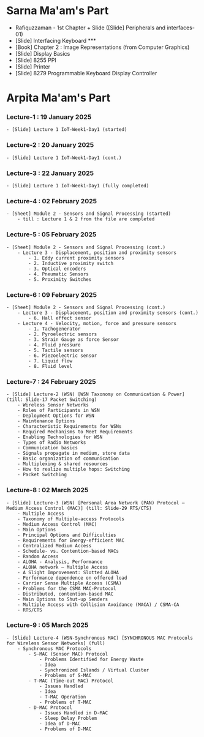 # Sarna Ma'am's Part

- Rafiquzzaman - 1st Chapter + Slide ([Slide] Peripherals and interfaces-01)
- [Slide] Interfacing Keyboard ***
- [Book] Chapter 2 : Image Representations (from Computer Graphics)
- [Slide] Display Basics
- [Slide] 8255 PPI
- [Slide] Printer
- [Slide] 8279 Programmable Keyboard Display Controller


# Arpita Ma'am's Part

### Lecture-1 : 19 January 2025
	- [Slide] Lecture 1 IoT-Week1-Day1 (started)
### Lecture-2 : 20 January 2025
	- [Slide] Lecture 1 IoT-Week1-Day1 (cont.)
### Lecture-3 : 22 January 2025
	- [Slide] Lecture 1 IoT-Week1-Day1 (fully completed)
### Lecture-4 : 02 February 2025
	- [Sheet] Module 2 - Sensors and Signal Processing (started)
		- till : Lecture 1 & 2 from the file are completed
### Lecture-5 : 05 February 2025
	- [Sheet] Module 2 - Sensors and Signal Processing (cont.)
		- Lecture 3 - Displacement, position and proximity sensors 
			- 1. Eddy current proximity sensors
			- 2. Inductive proximity switch
			- 3. Optical encoders
			- 4. Pneumatic Sensors
			- 5. Proximity Switches
### Lecture-6 : 09 February 2025
	- [Sheet] Module 2 - Sensors and Signal Processing (cont.)
		- Lecture 3 - Displacement, position and proximity sensors (cont.)
			- 6. Hall effect sensor
		- Lecture 4 - Velocity, motion, force and pressure sensors
			- 1. Tachogenerator
			- 2. Pyroelectric sensors
			- 3. Strain Gauge as force Sensor
			- 4. Fluid pressure
			- 5. Tactile sensors
			- 6. Piezoelectric sensor
			- 7. Liquid flow
			- 8. Fluid level
### Lecture-7 : 24 February 2025
	- [Slide] Lecture-2 (WSN) [WSN Taxonomy on Communication & Power] (till: Slide-17 Packet Switching)
		- Wireless Sensor Networks
		- Roles of Participants in WSN
		- Deployment Options for WSN
		- Maintenance Options
		- Characteristic Requirements for WSNs
		- Required Mechanisms to Meet Requirements
		- Enabling Technologies for WSN
		- Types of Radio Networks
		- Communication basics
		- Signals propagate in medium, store data
		- Basic organization of communication
		- Multiplexing & shared resources
		- How to realize multiple hops: Switching
		- Packet Switching
### Lecture-8 : 02 March 2025
	- [Slide] Lecture-3 (WSN) [Personal Area Network (PAN) Protocol – Medium Access Control (MAC)] (till: Slide-29 RTS/CTS)
		- Multiple Access
		- Taxonomy of Multiple-access Protocols
		- Medium Access Control (MAC)
		- Main Options
		- Principal Options and Difficulties
		- Requirements for Energy-efficient MAC
		- Centralized Medium Access
		- Schedule- vs. Contention-based MACs
		- Random Access
		- ALOHA - Analysis, Performance
		- ALOHA network – Multiple Access
		- A Slight Improvement: Slotted ALOHA
		- Performance dependence on offered load
		- Carrier Sense Multiple Access (CSMA)
		- Problems for the CSMA MAC-Protocol
		- Distributed, contention-based MAC
		- Main Options to Shut-up Senders
		- Multiple Access with Collision Avoidance (MACA) / CSMA-CA
		- RTS/CTS
### Lecture-9 : 05 March 2025
	- [Slide] Lecture-4 (WSN-Synchronous MAC) [SYNCHRONOUS MAC Protocols for Wireless Sensor Networks] (full)
		- Synchronous MAC Protocols
			- S-MAC (Sensor MAC) Protocol
				- Problems Identified for Energy Waste
				- Idea
				- Synchronized Islands / Virtual Cluster
				- Problems of S-MAC
			- T-MAC (Time-out MAC) Protocol
				- Issues Handled
				- Idea
				- T-MAC Operation
				- Problems of T-MAC
			- D-MAC Protocol
				- Issues Handled in D-MAC
				- Sleep Delay Problem
				- Idea of D-MAC
				- Problems of D-MAC